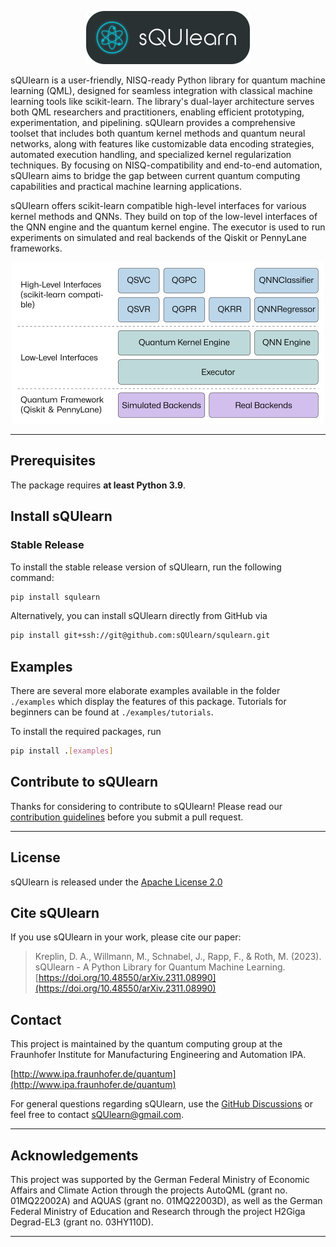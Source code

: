 <p align="center">
  <img alt="sQUlearn" src="https://raw.githubusercontent.com/sQUlearn/squlearn/main/docs/_static/logo.png" />
</p>

sQUlearn is a user-friendly, NISQ-ready Python library for quantum machine learning (QML), designed for seamless integration with classical machine learning tools like scikit-learn. The library's dual-layer architecture serves both QML researchers and practitioners, enabling efficient prototyping, experimentation, and pipelining. sQUlearn provides a comprehensive toolset that includes both quantum kernel methods and quantum neural networks, along with features like customizable data encoding strategies, automated execution handling, and specialized kernel regularization techniques. By focusing on NISQ-compatibility and end-to-end automation, sQUlearn aims to bridge the gap between current quantum computing capabilities and practical machine learning applications.

sQUlearn offers scikit-learn compatible high-level interfaces for various kernel methods and QNNs. They build on top of the low-level interfaces of the QNN engine and the quantum kernel engine. The executor is used to run experiments on simulated and real backends of the Qiskit or PennyLane frameworks.

<p align="center">
  <img width=500px alt="sQUlearn schematic" src="https://raw.githubusercontent.com/sQUlearn/squlearn/main/docs/_static/schematic.png" />
</p>

---

## Prerequisites

The package requires **at least Python 3.9**.
## Install sQUlearn

### Stable Release

To install the stable release version of sQUlearn, run the following command:
```bash
pip install squlearn
```

Alternatively, you can install sQUlearn directly from GitHub via
```bash
pip install git+ssh://git@github.com:sQUlearn/squlearn.git
```

## Examples
There are several more elaborate examples available in the folder ``./examples`` which display the features of this package.
Tutorials for beginners can be found at ``./examples/tutorials``.

To install the required packages, run
```bash
pip install .[examples]
```

## Contribute to sQUlearn
Thanks for considering to contribute to sQUlearn! Please read our [contribution guidelines](https://github.com/sQUlearn/squlearn/blob/main/.github/CONTRIBUTING.md) before you submit a pull request.

---
## License

sQUlearn is released under the [Apache License 2.0](https://github.com/sQUlearn/squlearn/blob/main/LICENSE.txt)

## Cite sQUlearn
If you use sQUlearn in your work, please cite our paper:

> Kreplin, D. A., Willmann, M., Schnabel, J., Rapp, F., & Roth, M. (2023). sQUlearn - A Python Library for Quantum Machine Learning. [https://doi.org/10.48550/arXiv.2311.08990](https://doi.org/10.48550/arXiv.2311.08990)

## Contact
This project is maintained by the quantum computing group at the Fraunhofer Institute for Manufacturing Engineering and Automation IPA.

[http://www.ipa.fraunhofer.de/quantum](http://www.ipa.fraunhofer.de/quantum)

For general questions regarding sQUlearn, use the [GitHub Discussions](https://github.com/sQUlearn/squlearn/discussions) or feel free to contact [sQUlearn@gmail.com](mailto:sQUlearn@gmail.com).

---
## Acknowledgements

This project was supported by the German Federal Ministry
of Economic Affairs and Climate Action through the
projects AutoQML (grant no. 01MQ22002A) and AQUAS
(grant no. 01MQ22003D), as well as the German Federal 
Ministry of Education and Research through the project
H2Giga Degrad-EL3 (grant no. 03HY110D).

---